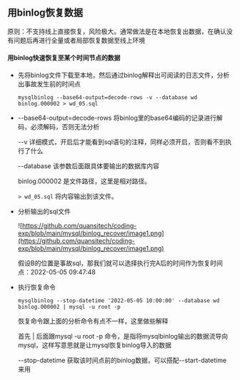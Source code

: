 ## 用binlog恢复数据

原则：不支持线上直接恢复，风险极大。通常做法是在本地恢复出数据，在确认没有问题后再进行全量或者局部恢复数据至线上环境

#### 用binlog快速恢复至某个时间节点的数据

+ 先将binlog文件下载至本地，然后通过binlog解释出可阅读的日志文件，分析出事故发生前的时间点
  
  ```shell
  mysqlbinlog --base64-output=decode-rows -v --database wd binlog.000002 > wd_05.sql
  ```

+ --base64-output=decode-rows 将binlog里的base64编码的记录进行解码，必须解码，否则无法分析
  
  --v 详细模式，开启后才能看到sql语句的注释，同样必须开启，否则看不到执行了什么
  
  --database 该参数后面跟具体要输出的数据库内容
  
  binlog.000002 是文件路径，这里是相对路径。
  
  `> wd_05.sql` 将内容输出到该文件。
  
  

+ 分析输出的sql文件
  
  ![https://github.com/quansitech/coding-exp/blob/main/mysql/binlog_recover/image1.png](https://github.com/quansitech/coding-exp/blob/main/mysql/binlog_recover/image1.png)
  
  假设B的位置是事故sql，那我们就可以选择执行完A后的时间作为恢复时间点：2022-05-05 09:47:48 

+ 执行恢复命令
  
  ```shell
  mysqlbinlog --stop-datetime '2022-05-05 10:00:00' --database wd binlog.000002 | mysql -u root -p
  ```
  
  恢复命令跟上面的分析命令有点不一样，这里做些解释
  
  首先 | 后面跟mysql -u root -p 命令，是指将mysqlbinlog输出的数据流导向mysql，这样写意思就是让mysql恢复binlog导入的数据
  
  --stop-datetime 获取该时间点前的binlog数据，可以搭配--start-datetime来用





       
